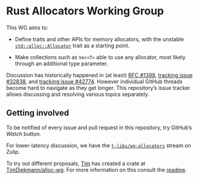 # Rust Allocators Working Group

This WG aims to:

* Define traits and other APIs for memory allocators,
  with the unstable [`std::alloc::Allocator`] trait as a starting point.

* Make collections such as `Vec<T>` able to use any allocator,
  most likely through an additional type parameter.
  
Discussion has historically happened in (at least) [RFC #1398], [tracking issue #32838], and [tracking issue #42774].
However individual GitHub threads become hard to navigate as they get longer.
This repository’s issue tracker allows discussing and resolving various topics separately.


## Getting involved

To be notified of every issue and pull request in this repository, try GitHub’s *Watch* button.

For lower-latency discussion, we have the [`t-libs/wg-allocators`] stream on Zulip.

To try out different proposals, [Tim](https://github.com/TimDiekmann) has created a crate at [TimDiekmann/alloc-wg](https://github.com/TimDiekmann/alloc-wg). For more information on this consult the [readme](https://github.com/TimDiekmann/alloc-wg/blob/master/README.md).


[`std::alloc::Allocator`]: https://doc.rust-lang.org/std/alloc/trait.Allocator.html
[RFC #1398]: https://github.com/rust-lang/rfcs/pull/1398 "Allocators, take III"
[tracking issue #32838]: https://github.com/rust-lang/rust/issues/32838 "Allocator traits and std::heap"
[tracking issue #42774]: https://github.com/rust-lang/rust/issues/42774 "Tracking issue for custom allocators in standard collections"
[`t-libs/wg-allocators`]: https://rust-lang.zulipchat.com/#narrow/stream/197181-t-libs.2Fwg-allocators
